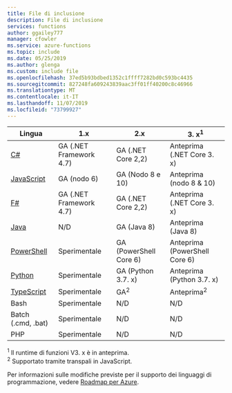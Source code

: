 ```yaml
---
title: File di inclusione
description: File di inclusione
services: functions
author: ggailey777
manager: cfowler
ms.service: azure-functions
ms.topic: include
ms.date: 05/25/2019
ms.author: glenga
ms.custom: include file
ms.openlocfilehash: 37ed5b93bdbed1352c1ffff7282bd0c593bc4435
ms.sourcegitcommit: 827248fa609243839aac3ff01ff40200c8c46966
ms.translationtype: MT
ms.contentlocale: it-IT
ms.lasthandoff: 11/07/2019
ms.locfileid: "73799927"
---
```

|Lingua                                 |1.x         |2.x| 3. x<sup>1</sup> |
|-----------------------------------------|------------|---| --- |
|[C#](../articles/azure-functions/functions-reference-csharp.md)|GA (.NET Framework 4.7)|GA (.NET Core 2,2)| Anteprima (.NET Core 3. x) |
|[JavaScript](../articles/azure-functions/functions-reference-node.md)|GA (nodo 6)|GA (Nodo 8 e 10)| Anteprima (nodo 8 & 10) |
|[F#](../articles/azure-functions/functions-reference-fsharp.md)|GA (.NET Framework 4.7)|GA (.NET Core 2,2)| Anteprima (.NET Core 3. x) |
|[Java](../articles/azure-functions/functions-reference-java.md)|N/D|GA (Java 8)| Anteprima (Java 8)|
|[PowerShell](../articles/azure-functions/functions-reference-powershell.md) |Sperimentale|GA (PowerShell Core 6)| Anteprima (PowerShell Core 6)|
|[Python](../articles/azure-functions/functions-reference-python.md)|Sperimentale|GA (Python 3.7. x)| Anteprima (Python 3.7. x)|
|[TypeScript](../articles/azure-functions/functions-reference-node.md#typescript) |Sperimentale|GA<sup>2</sup>| Anteprima<sup>2</sup> |
|Bash                |Sperimentale|N/D|N/D|
|Batch (.cmd, .bat)  |Sperimentale|N/D|N/D|
|PHP                 |Sperimentale|N/D|N/D|

<sup>1</sup> Il runtime di funzioni V3. x è in anteprima.  
<sup>2</sup> Supportato tramite transpali in JavaScript.

Per informazioni sulle modifiche previste per il supporto dei linguaggi di programmazione, vedere [Roadmap per Azure](https://azure.microsoft.com/roadmap/?tag=functions).
